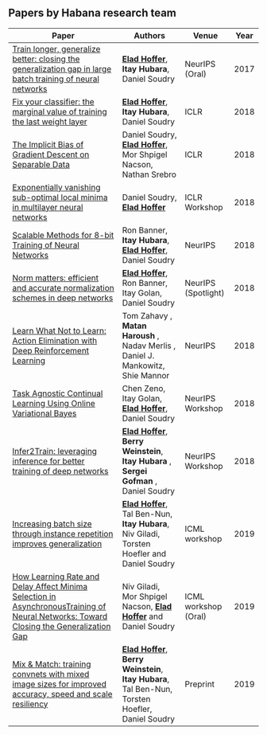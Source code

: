 **Papers by Habana research team**
----------------------------------

| Paper                                                                                                                                                                                                                                                        | Authors                                                                                | Venue                | Year |
|--------------------------------------------------------------------------------------------------------------------------------------------------------------------------------------------------------------------------------------------------------------|----------------------------------------------------------------------------------------|----------------------|------|
| [Train longer, generalize better: closing the generalization gap in large batch training of neural networks](https://papers.nips.cc/paper/6770-train-longer-generalize-better-closing-the-generalization-gap-in-large-batch-training-of-neural-networks.pdf) | [**Elad Hoffer**](www.DeepLearning.co.il), **Itay Hubara**, Daniel Soudry                                                | NeurIPS (Oral)       | 2017 |
| [Fix your classifier: the marginal value of training the last weight layer](https://arxiv.org/abs/1801.04540)                                                                                                                                                | [**Elad Hoffer**](www.DeepLearning.co.il), **Itay Hubara**, Daniel Soudry                                                | ICLR                 | 2018 |
| [The Implicit Bias of Gradient Descent on Separable Data](https://arxiv.org/abs/1710.10345)                                                                                                                                                                  | Daniel Soudry, [**Elad Hoffer**](www.DeepLearning.co.il), Mor Shpigel Nacson, Nathan Srebro                          | ICLR                 | 2018 |
| [Exponentially vanishing sub-optimal local minima in multilayer neural networks](https://arxiv.org/abs/1702.05777)                                                                                                                                           | Daniel Soudry, [**Elad Hoffer**](www.DeepLearning.co.il)                                                             | ICLR Workshop        | 2018 |
| [Scalable Methods for 8-bit Training of Neural Networks](https://papers.nips.cc/paper/7761-scalable-methods-for-8-bit-training-of-neural-networks.pdf)                                                                                                       | Ron Banner, **Itay Hubara**, [**Elad Hoffer**](www.DeepLearning.co.il), Daniel Soudry                                    | NeurIPS              | 2018 |
| [Norm matters: efficient and accurate normalization schemes in deep networks](https://papers.nips.cc/paper/7485-norm-matters-efficient-and-accurate-normalization-schemes-in-deep-networks.pdf)                                                              | [**Elad Hoffer**](www.DeepLearning.co.il), Ron Banner, Itay Golan, Daniel Soudry                                     | NeurIPS (Spotlight)  | 2018 |
| [Learn What Not to Learn: Action Elimination with Deep Reinforcement Learning](https://papers.nips.cc/paper/7615-learn-what-not-to-learn-action-elimination-with-deep-reinforcement-learning.pdf)                                                            | Tom Zahavy , **Matan Haroush** , Nadav Merlis , Daniel J. Mankowitz, Shie Mannor           | NeurIPS              | 2018 |
| [Task Agnostic Continual Learning Using Online Variational Bayes](http://bayesiandeeplearning.org/2018/papers/58.pdf)                                                                                                                                        | Chen Zeno, Itay Golan, [**Elad Hoffer**](www.DeepLearning.co.il), Daniel Soudry                                      | NeurIPS Workshop     | 2018 |
| [Infer2Train: leveraging inference for better training of deep networks](http://learningsys.org/nips18/assets/papers/24CameraReadySubmissionInfer2Train.pdf)                                                                                                 | [**Elad Hoffer**](www.DeepLearning.co.il), **Berry Weinstein**, **Itay Hubara** , **Sergei Gofman** , Daniel Soudry              | NeurIPS Workshop     | 2018 |
| [Increasing batch size through instance repetition improves generalization](https://drive.google.com/file/d/13I1qhczfUaLYlEZSfJ04nkRXyD1a5I8Q/view?usp=sharing)                                                                                              | [**Elad Hoffer**](www.DeepLearning.co.il), Tal Ben-Nun, **Itay Hubara**, Niv Giladi, Torsten Hoefler and Daniel Soudry   | ICML workshop        | 2019 |
| [How Learning Rate and Delay Affect Minima Selection in AsynchronousTraining of Neural Networks: Toward Closing the Generalization Gap](https://drive.google.com/file/d/101yxxakquNQYtr5CD7bdbDgDLVmt1H-J/view)                                              | Niv Giladi, Mor Shpigel Nacson, [**Elad Hoffer**](www.DeepLearning.co.il) and Daniel Soudry                          | ICML workshop (Oral) | 2019 |
| [Mix & Match: training convnets with mixed image sizes for improved accuracy, speed and scale resiliency]()                                                                                                                                                  | [**Elad Hoffer**](www.DeepLearning.co.il), **Berry Weinstein**, **Itay Hubara**, Tal Ben-Nun, Torsten Hoefler, Daniel Soudry | Preprint             | 2019 |
